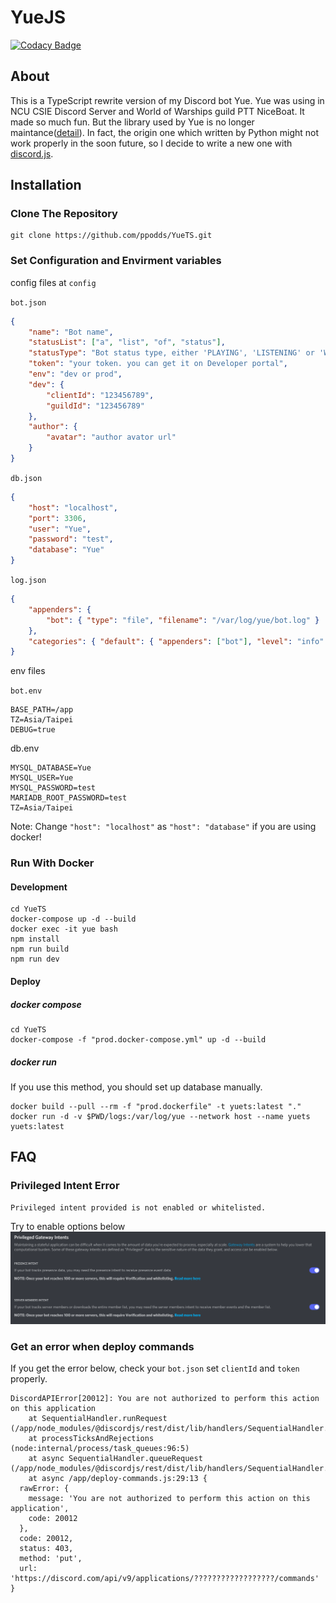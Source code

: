 # YueJS

[![Codacy Badge](https://app.codacy.com/project/badge/Grade/7a9c92a6262142ea9711888e2e016d57)](https://www.codacy.com/gh/ppodds/YueTS/dashboard?utm_source=github.com&utm_medium=referral&utm_content=ppodds/YueTS&utm_campaign=Badge_Grade)

## About

This is a TypeScript rewrite version of my Discord bot Yue. Yue was using in NCU CSIE Discord Server and World of Warships guild PTT NiceBoat. It made so much fun. But the library used by Yue is no longer maintance([detail](https://gist.github.com/Rapptz/4a2f62751b9600a31a0d3c78100287f1)). In fact, the origin one which written by Python might not work properly in the soon future, so I decide to write a new one with [discord.js](https://github.com/discordjs/discord.js/).

## Installation

### Clone The Repository

```shell
git clone https://github.com/ppodds/YueTS.git
```

### Set Configuration and Envirment variables

config files at `config`

`bot.json`

```json
{
    "name": "Bot name",
    "statusList": ["a", "list", "of", "status"],
    "statusType": "Bot status type, either 'PLAYING', 'LISTENING' or 'WATCHING'",
    "token": "your token. you can get it on Developer portal",
    "env": "dev or prod",
    "dev": {
        "clientId": "123456789",
        "guildId": "123456789"
    },
    "author": {
        "avatar": "author avator url"
    }
}
```

`db.json`

```json
{
    "host": "localhost",
    "port": 3306,
    "user": "Yue",
    "password": "test",
    "database": "Yue"
}
```

`log.json`

```json
{
    "appenders": {
        "bot": { "type": "file", "filename": "/var/log/yue/bot.log" }
    },
    "categories": { "default": { "appenders": ["bot"], "level": "info" } }
}
```

env files

`bot.env`

```
BASE_PATH=/app
TZ=Asia/Taipei
DEBUG=true
```

db.env

```
MYSQL_DATABASE=Yue
MYSQL_USER=Yue
MYSQL_PASSWORD=test
MARIADB_ROOT_PASSWORD=test
TZ=Asia/Taipei
```

Note:
Change `"host": "localhost"` as `"host": "database"` if you are using docker!

### Run With Docker

#### Development

```shell
cd YueTS
docker-compose up -d --build
docker exec -it yue bash
npm install
npm run build
npm run dev
```

#### Deploy

##### docker compose

```shell
cd YueTS
docker-compose -f "prod.docker-compose.yml" up -d --build
```

##### docker run

If you use this method, you should set up database manually.

```
docker build --pull --rm -f "prod.dockerfile" -t yuets:latest "."
docker run -d -v $PWD/logs:/var/log/yue --network host --name yuets yuets:latest
```

## FAQ

### Privileged Intent Error

```
Privileged intent provided is not enabled or whitelisted.
```

Try to enable options below
![Discord Bot Portal Intents](docs/intent.png)

### Get an error when deploy commands

If you get the error below, check your `bot.json` set `clientId` and `token` properly.

```
DiscordAPIError[20012]: You are not authorized to perform this action on this application
    at SequentialHandler.runRequest (/app/node_modules/@discordjs/rest/dist/lib/handlers/SequentialHandler.js:198:23)
    at processTicksAndRejections (node:internal/process/task_queues:96:5)
    at async SequentialHandler.queueRequest (/app/node_modules/@discordjs/rest/dist/lib/handlers/SequentialHandler.js:99:20)
    at async /app/deploy-commands.js:29:13 {
  rawError: {
    message: 'You are not authorized to perform this action on this application',
    code: 20012
  },
  code: 20012,
  status: 403,
  method: 'put',
  url: 'https://discord.com/api/v9/applications/??????????????????/commands'
}
```
